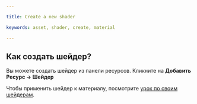 ---
title: Create a new shader
keywords: asset, shader, create, material
---

## Как создать шейдер?

Вы можете создать шейдер из панели ресурсов. Кликните на **Добавить Ресурс -> Шейдер**

Чтобы применить шейдер к материалу, посмотрите [урок по своим шейдерам][1].

[1]: http://developer.playcanvas.com/ru/tutorials/advanced/custom-shaders/

